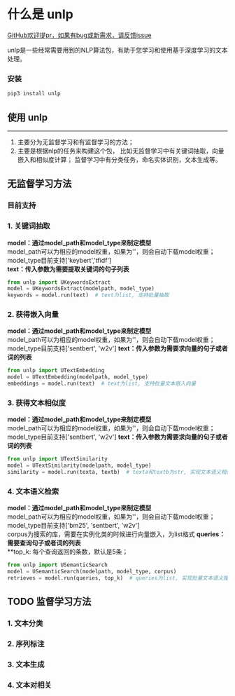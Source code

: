 # 什么是 unlp

[GitHub欢迎提pr，如果有bug或新需求，请反馈issue](https://github.com/Hanscal/unlp/issues)

unlp是一些经常需要用到的NLP算法包，有助于您学习和使用基于深度学习的文本处理。

### 安装

```py
pip3 install unlp
```

## 使用 unlp
----
1. 主要分为无监督学习和有监督学习的方法；
2. 主要是根据nlp的任务来构建这个包，
比如无监督学习中有关键词抽取，向量嵌入和相似度计算；
监督学习中有分类任务，命名实体识别，文本生成等。

## 无监督学习方法
### 目前支持
### 1. 关键词抽取  
**model：通过model_path和model_type来制定模型**   
  model_path可以为相应的model权重，如果为''，则会自动下载model权重；  
  model_type目前支持['keybert','tfidf']   
**text：传入参数为需要提取关键词的句子列表**  

```py
from unlp import UKeywordsExtract
model = UKeywordsExtract(modelpath, model_type)
keywords = model.run(text)  # text为list, 支持批量抽取
```

### 2. 获得嵌入向量  
**model：通过model_path和model_type来制定模型**  
  model_path可以为相应的model权重，如果为''，则会自动下载model权重；  
  model_type目前支持['sentbert', 'w2v'] 
**text：传入参数为需要求向量的句子或者词的列表**

```py
from unlp import UTextEmbedding
model = UTextEmbedding(modelpath, model_type)
embeddings = model.run(text)  # text为list, 支持批量文本嵌入向量
```

### 3. 获得文本相似度  
**model：通过model_path和model_type来制定模型**  
  model_path可以为相应的model权重，如果为''，则会自动下载model权重；  
  model_type目前支持['sentbert', 'w2v'] 
**text：传入参数为需要求向量的句子或者词的列表** 

```py
from unlp import UTextSimilarity
model = UTextSimilarity(modelpath, model_type)
similarity = model.run(texta, textb)  # texta和textb为str, 实现文本语义相似度计算
```

### 4. 文本语义检索  
**model：通过model_path和model_type来制定模型**  
  model_path可以为相应的model权重，如果为''，则会自动下载model权重；  
  model_type目前支持['bm25', 'sentbert', 'w2v']  
  corpus为搜索的库，需要在实例化类的时候进行向量嵌入，为list格式
**queries：需要查询句子或者词的列表**  
**top_k: 每个查询返回的条数，默认是5条；   

```py
from unlp import USemanticSearch
model = USemanticSearch(modelpath, model_type, corpus)
retrieves = model.run(queries, top_k)  # queries为list, 实现批量文本语义搜索
```

## TODO 监督学习方法
### 1. 文本分类  

### 2. 序列标注  

### 3. 文本生成  

### 4. 文本对相关  
 
